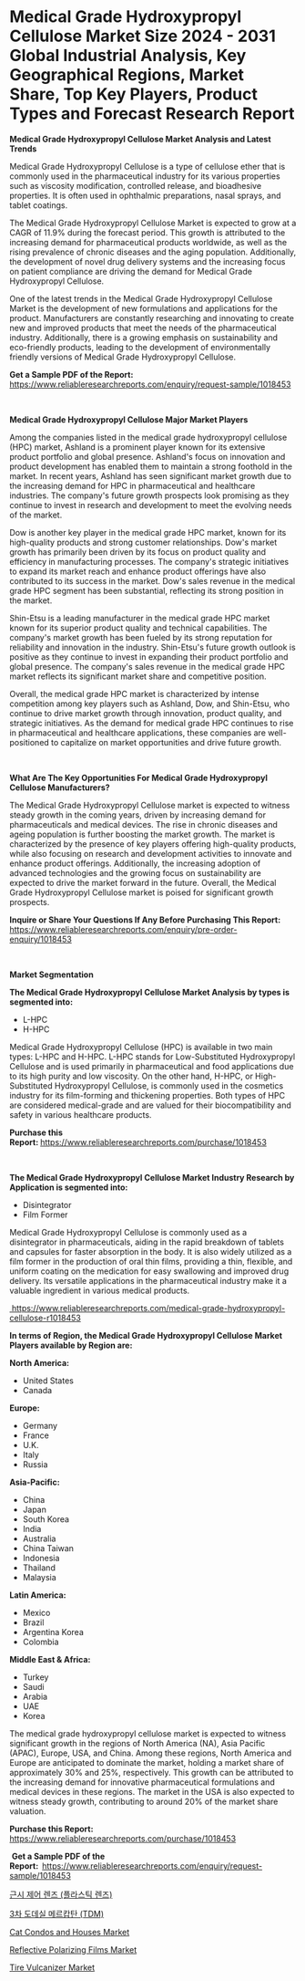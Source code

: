 <p><h1>Medical Grade Hydroxypropyl Cellulose Market Size 2024 - 2031 Global Industrial Analysis, Key Geographical Regions, Market Share, Top Key Players, Product Types and Forecast Research Report</h1></p><p><strong>Medical Grade Hydroxypropyl Cellulose Market Analysis and Latest Trends</strong></p>
<p><p>Medical Grade Hydroxypropyl Cellulose is a type of cellulose ether that is commonly used in the pharmaceutical industry for its various properties such as viscosity modification, controlled release, and bioadhesive properties. It is often used in ophthalmic preparations, nasal sprays, and tablet coatings.</p><p>The Medical Grade Hydroxypropyl Cellulose Market is expected to grow at a CAGR of 11.9% during the forecast period. This growth is attributed to the increasing demand for pharmaceutical products worldwide, as well as the rising prevalence of chronic diseases and the aging population. Additionally, the development of novel drug delivery systems and the increasing focus on patient compliance are driving the demand for Medical Grade Hydroxypropyl Cellulose.</p><p>One of the latest trends in the Medical Grade Hydroxypropyl Cellulose Market is the development of new formulations and applications for the product. Manufacturers are constantly researching and innovating to create new and improved products that meet the needs of the pharmaceutical industry. Additionally, there is a growing emphasis on sustainability and eco-friendly products, leading to the development of environmentally friendly versions of Medical Grade Hydroxypropyl Cellulose.</p></p>
<p><strong>Get a Sample PDF of the Report:&nbsp;</strong> <a href="https://www.reliableresearchreports.com/enquiry/request-sample/1018453">https://www.reliableresearchreports.com/enquiry/request-sample/1018453</a></p>
<p>&nbsp;</p>
<p><strong>Medical Grade Hydroxypropyl Cellulose Major Market Players</strong></p>
<p><p>Among the companies listed in the medical grade hydroxypropyl cellulose (HPC) market, Ashland is a prominent player known for its extensive product portfolio and global presence. Ashland's focus on innovation and product development has enabled them to maintain a strong foothold in the market. In recent years, Ashland has seen significant market growth due to the increasing demand for HPC in pharmaceutical and healthcare industries. The company's future growth prospects look promising as they continue to invest in research and development to meet the evolving needs of the market.</p><p>Dow is another key player in the medical grade HPC market, known for its high-quality products and strong customer relationships. Dow's market growth has primarily been driven by its focus on product quality and efficiency in manufacturing processes. The company's strategic initiatives to expand its market reach and enhance product offerings have also contributed to its success in the market. Dow's sales revenue in the medical grade HPC segment has been substantial, reflecting its strong position in the market.</p><p>Shin-Etsu is a leading manufacturer in the medical grade HPC market known for its superior product quality and technical capabilities. The company's market growth has been fueled by its strong reputation for reliability and innovation in the industry. Shin-Etsu's future growth outlook is positive as they continue to invest in expanding their product portfolio and global presence. The company's sales revenue in the medical grade HPC market reflects its significant market share and competitive position.</p><p>Overall, the medical grade HPC market is characterized by intense competition among key players such as Ashland, Dow, and Shin-Etsu, who continue to drive market growth through innovation, product quality, and strategic initiatives. As the demand for medical grade HPC continues to rise in pharmaceutical and healthcare applications, these companies are well-positioned to capitalize on market opportunities and drive future growth.</p></p>
<p>&nbsp;</p>
<p><strong>What Are The Key Opportunities For Medical Grade Hydroxypropyl Cellulose Manufacturers?</strong></p>
<p><p>The Medical Grade Hydroxypropyl Cellulose market is expected to witness steady growth in the coming years, driven by increasing demand for pharmaceuticals and medical devices. The rise in chronic diseases and ageing population is further boosting the market growth. The market is characterized by the presence of key players offering high-quality products, while also focusing on research and development activities to innovate and enhance product offerings. Additionally, the increasing adoption of advanced technologies and the growing focus on sustainability are expected to drive the market forward in the future. Overall, the Medical Grade Hydroxypropyl Cellulose market is poised for significant growth prospects.</p></p>
<p><strong>Inquire or Share Your Questions If Any Before Purchasing This Report:</strong> <a href="https://www.reliableresearchreports.com/enquiry/pre-order-enquiry/1018453">https://www.reliableresearchreports.com/enquiry/pre-order-enquiry/1018453</a></p>
<p>&nbsp;</p>
<p><strong>Market Segmentation</strong></p>
<p><strong>The Medical Grade Hydroxypropyl Cellulose Market Analysis by types is segmented into:</strong></p>
<p><ul><li>L-HPC</li><li>H-HPC</li></ul></p>
<p><p>Medical Grade Hydroxypropyl Cellulose (HPC) is available in two main types: L-HPC and H-HPC. L-HPC stands for Low-Substituted Hydroxypropyl Cellulose and is used primarily in pharmaceutical and food applications due to its high purity and low viscosity. On the other hand, H-HPC, or High-Substituted Hydroxypropyl Cellulose, is commonly used in the cosmetics industry for its film-forming and thickening properties. Both types of HPC are considered medical-grade and are valued for their biocompatibility and safety in various healthcare products.</p></p>
<p><strong>Purchase this Report:&nbsp;</strong><a href="https://www.reliableresearchreports.com/purchase/1018453">https://www.reliableresearchreports.com/purchase/1018453</a></p>
<p>&nbsp;</p>
<p><strong>The Medical Grade Hydroxypropyl Cellulose Market Industry Research by Application is segmented into:</strong></p>
<p><ul><li>Disintegrator</li><li>Film Former</li></ul></p>
<p><p>Medical Grade Hydroxypropyl Cellulose is commonly used as a disintegrator in pharmaceuticals, aiding in the rapid breakdown of tablets and capsules for faster absorption in the body. It is also widely utilized as a film former in the production of oral thin films, providing a thin, flexible, and uniform coating on the medication for easy swallowing and improved drug delivery. Its versatile applications in the pharmaceutical industry make it a valuable ingredient in various medical products.</p></p>
<p><a href="https://www.reliableresearchreports.com/medical-grade-hydroxypropyl-cellulose-r1018453">&nbsp;https://www.reliableresearchreports.com/medical-grade-hydroxypropyl-cellulose-r1018453</a></p>
<p><strong>In terms of Region, the Medical Grade Hydroxypropyl Cellulose Market Players available by Region are:</strong></p>
<p>
    <p> <strong> North America: </strong>
        <ul>
            <li>United States</li>
            <li>Canada</li>
        </ul>
        </p> 
    <p> <strong> Europe: </strong>
        <ul>
            <li>Germany</li>
            <li>France</li>
            <li>U.K.</li>
            <li>Italy</li>
            <li>Russia</li>
        </ul>
        </p> 
    <p> <strong> Asia-Pacific: </strong>
        <ul>
            <li>China</li>
            <li>Japan</li>
            <li>South Korea</li>
            <li>India</li>
            <li>Australia</li>
            <li>China Taiwan</li>
            <li>Indonesia</li>
            <li>Thailand</li>
            <li>Malaysia</li>
        </ul>
        </p> 
    <p> <strong> Latin America: </strong>
        <ul>
            <li>Mexico</li>
            <li>Brazil</li>
            <li>Argentina Korea</li>
            <li>Colombia</li>
        </ul>
        </p> 
    <p> <strong> Middle East & Africa: </strong>
        <ul>
            <li>Turkey</li>
            <li>Saudi</li>
            <li>Arabia</li>
            <li>UAE</li>
            <li>Korea</li>
        </ul>
    </p>
    </p>
<p><p>The medical grade hydroxypropyl cellulose market is expected to witness significant growth in the regions of North America (NA), Asia Pacific (APAC), Europe, USA, and China. Among these regions, North America and Europe are anticipated to dominate the market, holding a market share of approximately 30% and 25%, respectively. This growth can be attributed to the increasing demand for innovative pharmaceutical formulations and medical devices in these regions. The market in the USA is also expected to witness steady growth, contributing to around 20% of the market share valuation.</p></p>
<p><strong>Purchase this Report: </strong><a href="https://www.reliableresearchreports.com/purchase/1018453">https://www.reliableresearchreports.com/purchase/1018453</a></p>
<p>&nbsp;<strong>Get a Sample PDF of the Report:&nbsp;&nbsp;</strong><a href="https://www.reliableresearchreports.com/enquiry/request-sample/1018453">https://www.reliableresearchreports.com/enquiry/request-sample/1018453</a></p>
<p><strong></strong></p>
<p><p><a href="https://github.com/Hubertstyenger6685/Market-Research-Report-List-1/blob/main/756358094390.md">근시 제어 렌즈 (플라스틱 렌즈)</a></p><p><a href="https://github.com/anton65482023/Market-Research-Report-List-1/blob/main/852395794391.md">3차 도데실 메르캅탄 (TDM)</a></p><p><a href="https://issuu.com/reportprime-2/docs/cat-condos-and-houses-market-size-2030.pptx">Cat Condos and Houses Market</a></p><p><a href="https://github.com/biheemgalvinlouises6hokrh3h/Market-Research-Report-List-2/blob/main/reflective-polarizing-films-market.md">Reflective Polarizing Films Market</a></p><p><a href="https://github.com/guneycigdem35/Market-Research-Report-List-3/blob/main/tire-vulcanizer-market.md">Tire Vulcanizer Market</a></p></p>